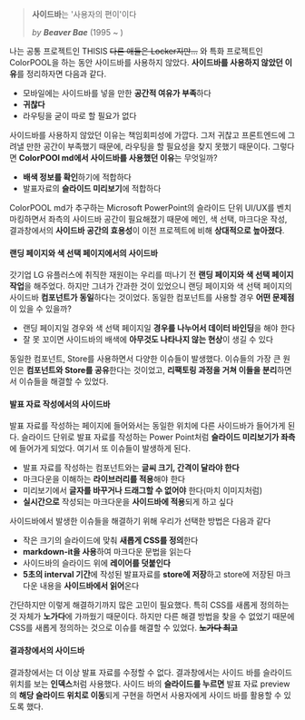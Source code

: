 > **사이드바**는  '사용자의 편이'이다
>
> *by **Beaver Bae*** (1995 ~ )

나는 공통 프로젝트인 THISIS ~~다른 애들은 Locker지만...~~ 와 특화 프로젝트인 ColorPOOL을 하는 동안 사이드바를 사용하지 않았다. **사이드바를 사용하지 않았던 이유**를 정리하자면 다음과 같다.

- 모바일에는 사이드바를 넣을 만한 **공간적 여유가 부족**하다
- **귀찮다**
- 라우팅을 굳이 따로 할 필요가 없다

사이드바를 사용하지 않았던 이유는 책임회피성에 가깝다. 그저 귀찮고 프론트엔드에 그려낼 만한 공간이 부족했기 때문에, 라우팅을 할 필요성을 찾지 못했기 때문이다. 그렇다면 **ColorPOOl md에서 사이드바를 사용했던 이유**는 무엇일까?

- **배색 정보를 확인**하기에 적합하다
- 발표자료의 **슬라이드 미리보기**에 적합하다

ColorPOOL md가 추구하는 Microsoft PowerPoint의 슬라이드 단위 UI/UX를 벤치마킹하면서 좌측의 사이드바 공간이 필요해졌기 때문에 메인, 색 선택, 마크다운 작성, 결과창에서의 **사이드바 공간의 효용성**이 이전 프로젝트에 비해 **상대적으로 높아졌다**.



#### 랜딩 페이지와 색 선택 페이지에서의 사이드바

갓기업 LG 유플러스에 취직한 재원이는 우리를 떠나기 전 **랜딩 페이지와 색 선택 페이지 작업**을 해주었다. 하지만 그녀가 간과한 것이 있었으니 랜딩 페이지와 색 선택 페이지의 사이드바 **컴포넌트가 동일**하다는 것이었다. 동일한 컴포넌트를 사용할 경우 **어떤 문제점**이 있을 수 있을까?

- 랜딩 페이지일 경우와 색 선택 페이지일 **경우를 나누어서 데이터 바인딩**을 해야 한다
- 잘 못 꼬이면 사이드바의 배색에 **아무것도 나타나지 않는 현상**이 생길 수 있다

동일한 컴포넌트, Store를 사용하면서 다양한 이슈들이 발생했다. 이슈들의 가장 큰 원인은 **컴포넌트와 Store를 공유**한다는 것이었고, **리팩토링 과정을 거쳐 이들을 분리**하면서 이슈들을 해결할 수 있었다.



#### 발표 자료 작성에서의 사이드바

발표 자료를 작성하는 페이지에 들어와서는 동일한 위치에 다른 사이드바가 들어가게 된다. 슬라이드 단위로 발표 자료를 작성하는 Power Point처럼 **슬라이드 미리보기가 좌측**에 들어가게 되었다. 여기서 또 이슈들이 발생하게 된다.

- 발표 자료를 작성하는 컴포넌트와는 **글씨 크기, 간격이 달라야 한다**
- 마크다운을 이해하는 **라이브러리를 적용**해야 한다
- 미리보기에서 **글자를 바꾸거나 드래그할 수 없어야** 한다(마치 이미지처럼)
- **실시간으로** 작성되는 마크다운을 **사이드바에 적용**되게 하고 싶다

사이드바에서 발생한 이슈들을 해결하기 위해 우리가 선택한 방법은 다음과 같다

- 작은 크기의 슬라이드에 맞춰 **새롭게 CSS를 정의**한다
- **markdown-it을 사용**하여 마크다운 문법을 읽는다
- 사이드바의 슬라이드 위에 **레이어를 덧붙인다**
- **5초의 interval 기간**에 작성된 발표자료를 **store에 저장**하고 store에 저장된 마크다운 내용을 **사이드바에서 읽어**온다

간단하지만 이렇게 해결하기까지 많은 고민이 필요했다. 특히 CSS를 새롭게 정의하는 것 자체가 **노가다**에 가까웠기 때문이다. 하지만 다른 해결 방법을 찾을 수 없었기 때문에 CSS를 새롭게 정의하는 것으로 이슈를 해결할 수 있었다. **~~노가다 최고~~**



#### 결과창에서의 사이드바

결과창에서는 더 이상 발표 자료를 수정할 수 없다. 결과창에서는 사이드 바를 슬라이드 위치를 보는 **인덱스**처럼 사용했다. 사이드 바의 **슬라이드를 누르면** 발표 자료 preview의 **해당 슬라이드 위치로 이동**되게 구현을 하면서 사용자에게 사이드 바를 활용할 수 있도록 했다.